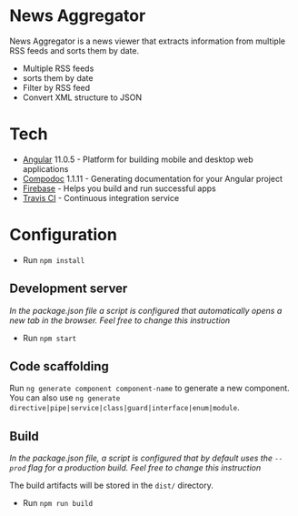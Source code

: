 # News Aggregator

News Aggregator is a news viewer that extracts information from multiple RSS feeds and sorts them by date.

  - Multiple RSS feeds
  - sorts them by date
  - Filter by RSS feed
  - Convert XML structure to JSON

# Tech

* [Angular](https://angular.io/) 11.0.5 - Platform for building mobile and desktop web applications
* [Compodoc](https://compodoc.app/) 1.1.11 - Generating documentation for your Angular project
* [Firebase](https://firebase.google.com/) - Helps you build and run successful apps
* [Travis CI](https://travis-ci.com/) - Continuous integration service

# Configuration

- Run `npm install`

## Development server

*In the package.json file a script is configured that automatically opens a new tab in the browser. Feel free to change this instruction*

- Run `npm start`

## Code scaffolding

Run `ng generate component component-name` to generate a new component. You can also use `ng generate directive|pipe|service|class|guard|interface|enum|module`.

## Build

*In the package.json file, a script is configured that by default uses the `--prod` flag for a production build. Feel free to change this instruction*

The build artifacts will be stored in the `dist/` directory.

- Run `npm run build`
